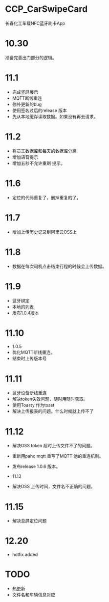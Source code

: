 # CCP_CarSwipeCard
长春化工车载NFC蓝牙刷卡App

# 10.30
准备完善出门部分的逻辑。


# 11.1
* 完成竖屏展示
* MQTT断线重连
* 修补更新的bug
* 使用签名过后的release 版本
* 先从本地缓存读取数据。如果没有再去请求。


# 11.2
* 将员工数据库和每天的数据库分离
* 增加语音提示
* 增加五秒不允许重刷 提示。

# 11.6
* 定位的代码重复了，删掉重复的了。

# 11.7
* 增加上传历史记录到阿里云OSS上

# 11.8
* 数据在每次司机点击结束行程的时候会上传数据。

# 11.9
* 蓝牙绑定
* 本地的列表
* 发布1.0.4版本


# 11.10
* 1.0.5
* 优化MQTT断线重连。
* 结束时上传版本号

# 11.11
* 蓝牙设备断线重连
* 解决token失效问题，随时用随时获取。
* 使用Toasty 作为toast
* 解决上传报表的问题。什么时候就上传不了

# 11.12
* 解决OSS token 超时上传文件不了的问题。
* 重新用paho mqtt 重写了MQTT 他的重连机制。
* 发布release 1.0.6 版本。


* 11.13
* 解决OSS 上传时间，文件名不正确的问题。

# 11.15
* 解决息屏定位问题

# 12.20
* hotfix added

# TODO
* 热更新
* 文件名和车辆信息对应
